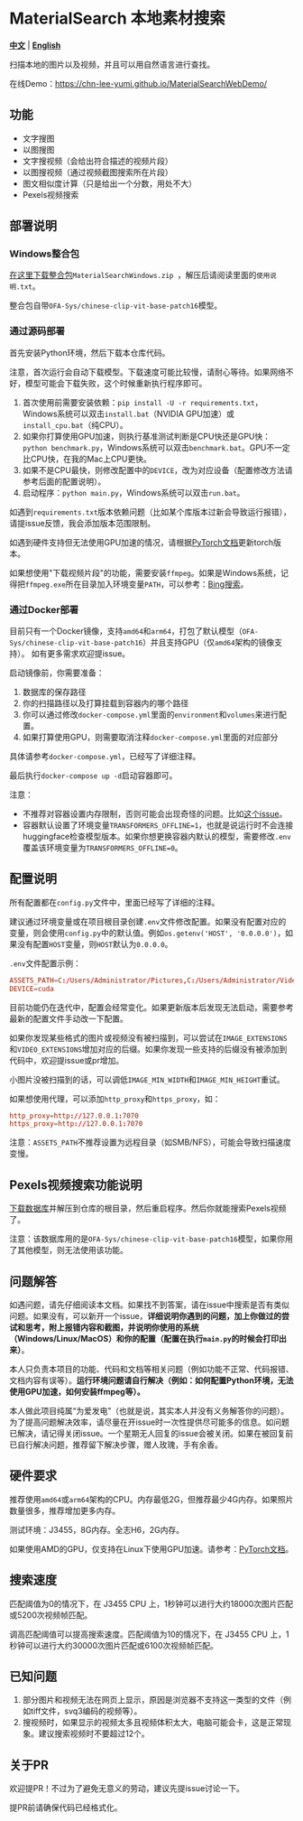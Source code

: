 # MaterialSearch 本地素材搜索

[**中文**](./README.md) | [**English**](./README_EN.md)

扫描本地的图片以及视频，并且可以用自然语言进行查找。

在线Demo：https://chn-lee-yumi.github.io/MaterialSearchWebDemo/

## 功能

- 文字搜图
- 以图搜图
- 文字搜视频（会给出符合描述的视频片段）
- 以图搜视频（通过视频截图搜索所在片段）
- 图文相似度计算（只是给出一个分数，用处不大）
- Pexels视频搜索

## 部署说明

### Windows整合包

[在这里下载整合包](https://github.com/chn-lee-yumi/MaterialSearch/releases/latest)`MaterialSearchWindows.zip
`，解压后请阅读里面的`使用说明.txt`。

整合包自带`OFA-Sys/chinese-clip-vit-base-patch16`模型。

### 通过源码部署

首先安装Python环境，然后下载本仓库代码。

注意，首次运行会自动下载模型。下载速度可能比较慢，请耐心等待。如果网络不好，模型可能会下载失败，这个时候重新执行程序即可。

1. 首次使用前需要安装依赖：`pip install -U -r requirements.txt`，Windows系统可以双击`install.bat`（NVIDIA GPU加速）或`install_cpu.bat`（纯CPU）。
2. 如果你打算使用GPU加速，则执行基准测试判断是CPU快还是GPU快：`python benchmark.py`，Windows系统可以双击`benchmark.bat`。GPU不一定比CPU快，在我的Mac上CPU更快。
3. 如果不是CPU最快，则修改配置中的`DEVICE`，改为对应设备（配置修改方法请参考后面的配置说明）。
4. 启动程序：`python main.py`，Windows系统可以双击`run.bat`。

如遇到`requirements.txt`版本依赖问题（比如某个库版本过新会导致运行报错），请提issue反馈，我会添加版本范围限制。

如遇到硬件支持但无法使用GPU加速的情况，请根据[PyTorch文档](https://pytorch.org/get-started/locally/)更新torch版本。

如果想使用"下载视频片段"的功能，需要安装`ffmpeg`。如果是Windows系统，记得把`ffmpeg.exe`所在目录加入环境变量`PATH`，可以参考：[Bing搜索](https://cn.bing.com/search?q=windows+%E5%A6%82%E4%BD%95%E6%B7%BB%E5%8A%A0+path+%E7%8E%AF%E5%A2%83%E5%8F%98%E9%87%8F)。

### 通过Docker部署

目前只有一个Docker镜像，支持`amd64`和`arm64`，打包了默认模型（`OFA-Sys/chinese-clip-vit-base-patch16`）并且支持GPU（仅`amd64`架构的镜像支持）。 如有更多需求欢迎提issue。

启动镜像前，你需要准备：

1. 数据库的保存路径
2. 你的扫描路径以及打算挂载到容器内的哪个路径
3. 你可以通过修改`docker-compose.yml`里面的`environment`和`volumes`来进行配置。
4. 如果打算使用GPU，则需要取消注释`docker-compose.yml`里面的对应部分

具体请参考`docker-compose.yml`，已经写了详细注释。

最后执行`docker-compose up -d`启动容器即可。

注意：
- 不推荐对容器设置内存限制，否则可能会出现奇怪的问题。比如[这个issue](https://github.com/chn-lee-yumi/MaterialSearch/issues/6)。
- 容器默认设置了环境变量`TRANSFORMERS_OFFLINE=1`，也就是说运行时不会连接huggingface检查模型版本。如果你想更换容器内默认的模型，需要修改`.env`覆盖该环境变量为`TRANSFORMERS_OFFLINE=0`。

## 配置说明

所有配置都在`config.py`文件中，里面已经写了详细的注释。

建议通过环境变量或在项目根目录创建`.env`文件修改配置。如果没有配置对应的变量，则会使用`config.py`中的默认值。例如`os.getenv('HOST', '0.0.0.0')`，如果没有配置`HOST`变量，则`HOST`默认为`0.0.0.0`。

`.env`文件配置示例：

```conf
ASSETS_PATH=C:/Users/Administrator/Pictures,C:/Users/Administrator/Videos
DEVICE=cuda
```

目前功能仍在迭代中，配置会经常变化。如果更新版本后发现无法启动，需要参考最新的配置文件手动改一下配置。

如果你发现某些格式的图片或视频没有被扫描到，可以尝试在`IMAGE_EXTENSIONS`和`VIDEO_EXTENSIONS`增加对应的后缀。如果你发现一些支持的后缀没有被添加到代码中，欢迎提issue或pr增加。

小图片没被扫描到的话，可以调低`IMAGE_MIN_WIDTH`和`IMAGE_MIN_HEIGHT`重试。

如果想使用代理，可以添加`http_proxy`和`https_proxy`，如：

```conf
http_proxy=http://127.0.0.1:7070
https_proxy=http://127.0.0.1:7070
```

注意：`ASSETS_PATH`不推荐设置为远程目录（如SMB/NFS），可能会导致扫描速度变慢。

## Pexels视频搜索功能说明

[下载数据库](https://pan.baidu.com/s/1eeJtLtLmMJ388CE0b25_DQ?pwd=CHNL)并解压到仓库的根目录，然后重启程序。然后你就能搜索Pexels视频了。

注意：该数据库用的是`OFA-Sys/chinese-clip-vit-base-patch16`模型，如果你用了其他模型，则无法使用该功能。

## 问题解答

如遇问题，请先仔细阅读本文档。如果找不到答案，请在issue中搜索是否有类似问题。如果没有，可以新开一个issue，**详细说明你遇到的问题，加上你做过的尝试和思考，附上报错内容和截图，并说明你使用的系统（Windows/Linux/MacOS）和你的配置（配置在执行`main.py`的时候会打印出来）**。

本人只负责本项目的功能、代码和文档等相关问题（例如功能不正常、代码报错、文档内容有误等）。**运行环境问题请自行解决（例如：如何配置Python环境，无法使用GPU加速，如何安装ffmpeg等）。**

本人做此项目纯属“为爱发电”（也就是说，其实本人并没有义务解答你的问题）。为了提高问题解决效率，请尽量在开issue时一次性提供尽可能多的信息。如问题已解决，请记得关闭issue。一个星期无人回复的issue会被关闭。如果在被回复前已自行解决问题，推荐留下解决步骤，赠人玫瑰，手有余香。

## 硬件要求

推荐使用`amd64`或`arm64`架构的CPU。内存最低2G，但推荐最少4G内存。如果照片数量很多，推荐增加更多内存。

测试环境：J3455，8G内存。全志H6，2G内存。

如果使用AMD的GPU，仅支持在Linux下使用GPU加速。请参考：[PyTorch文档](https://pytorch.org/get-started/locally/)。

## 搜索速度

匹配阈值为0的情况下，在 J3455 CPU 上，1秒钟可以进行大约18000次图片匹配或5200次视频帧匹配。

调高匹配阈值可以提高搜索速度。匹配阈值为10的情况下，在 J3455 CPU 上，1秒钟可以进行大约30000次图片匹配或6100次视频帧匹配。

## 已知问题

1. 部分图片和视频无法在网页上显示，原因是浏览器不支持这一类型的文件（例如tiff文件，svq3编码的视频等）。
2. 搜视频时，如果显示的视频太多且视频体积太大，电脑可能会卡，这是正常现象。建议搜索视频时不要超过12个。

## 关于PR

欢迎提PR！不过为了避免无意义的劳动，建议先提issue讨论一下。

提PR前请确保代码已经格式化。
